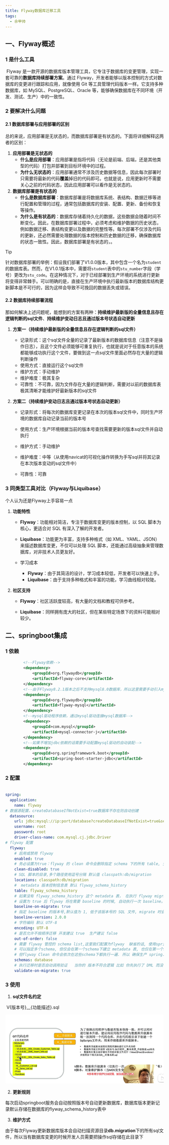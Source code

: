 ```yaml
---
title: Flyway数据库迁移工具
tags:
  - 佘甲帅
---
```




## 一、Flyway概述

### 1 是什么工具

​	Flyway 是一款开源的数据库版本管理工具，它专注于数据库的变更管理，实现一套可靠的**数据库持续部署方案**。通过 Flyway，开发者能够以版本控制的方式对数据库的变更进行跟踪和应用，就像使用 Git 等工具管理代码版本一样。它支持多种数据库，如 MySQL、PostgreSQL、Oracle 等，能够确保数据库在不同环境（开发、测试、生产）中的一致性。



### 2 要解决什么问题

[转载]: (https://www.bilibili.com/video/BV12t42147Cp/?spm_id_from=333.337.search-card.all.click&amp;vd_source=a51416fdc1c05fee728077538bb353b8)



#### 2.1 数据库部署与应用部署的区别

总的来说，应用部署是无状态的，而数据库部署是有状态的。下面将详细解释这两者的区别：

1. **应用部署是无状态的**
   - **什么是应用部署**：应用部署是指将代码（无论是前端、后端，还是其他类型的代码）打包并部署到目标环境中的过程。
   - **为什么无状态的**：应用部署通常不涉及历史数据等信息，因此每次部署时只需要将最新的代码**覆盖**掉旧的代码即可。也就是说，应用更新时不需要关心之前的代码状态，因此应用部署可以看作是无状态的。
2. **数据库部署是有状态的**
   - **什么是数据库部署**：数据库部署是将数据库系统、表结构、数据迁移等进行配置和管理的过程，通常包括数据库的安装、配置、更新、备份和恢复等操作。
   - **为什么是有状态的**：数据库存储着持久化的数据，这些数据会随着时间不断变化。因此，在数据库部署过程中，必须考虑和维护数据的历史状态，例如数据迁移、表结构变更以及数据的完整性等。每次部署不仅涉及代码的更新，还必然需要处理数据的版本控制和历史数据的迁移，确保数据库的状态一致性。因此，数据库部署是有状态的，。



> [!tip]
>
> 针对数据库部署的举例：假设我们部署了V1.0.0版本，其中包含一个名为`student`的数据库表。然而，在V1.0.1版本中，需要将`student`表中的`stu_number`字段（学号）更改为`stu_code`。在这种情况下，对于已经部署到生产环境的系统进行更新将变得非常棘手。可以明确的是，直接在生产环境中执行最新版本的数据库结构更新脚本是不可行的，因为这样会导致不可挽回的数据丢失或错误。



#### 2.2 数据库持续部署流程

​	那如何解决上述问题呢，能想到的方案有两种：**持续维护最新版的全量信息且存在逻辑判断的sql文件**、**持续维护变动日志且通过版本号状态自动更新**

1. **方案一（持续维护最新版的全量信息且存在逻辑判断的sql文件）**

   - 记录形式：这个sql文件全量的记录了最新版本的数据库信息（注意不是操作日志），且这个文件必须能够可重复执行，也就是说对于任意版本的系统都能够成功执行这个文件，要做到这一点sql文件里面必然存在大量的逻辑判断操作
   - 使用方式：直接运行这个sql文件
   - 维护方式：手动维护
   - 维护难度：极其复杂
   - 可靠性：不可靠，因为文件存在大量的逻辑判断，需要对以前的数据库表极其清晰才能维护好最新版本的sql文件

2. **方案二（持续维护变动日志且通过版本号状态自动更新）**

   - 记录形式：将每次的数据库变更记录在本次的版本sql文件中，同时生产环境的数据库自动记录当前的版本号
   - 使用方式：生产环境根据当前的版本号查找需要更新的版本sql文件并自动执行

   - 维护方式：手动维护
   - 维护难度：中等（从使用navicat的可视化操作转换为手写sql并将其记录在本次版本变动的sql文件中）
   - 可靠性：可靠



### 3 同类型工具对比（Flyway与Liquibase）

个人认为还是Flyway上手容易一点

1. **功能特性**

   - **Flyway**：功能相对简洁，专注于数据库变更的版本控制，以 SQL 脚本为核心，更适合对 SQL 有深入了解的开发者。

   - **Liquibase**：功能更为丰富，支持多种格式（如 XML、YAML、JSON）来描述数据库变更，不仅可以处理 SQL 脚本，还能通过高级抽象来管理数据库，对非技术人员更友好。

   - 学习成本
     - **Flyway**：由于其简洁的设计，学习成本较低，开发者可以快速上手。
     - **Liquibase**：由于支持多种格式和丰富的功能，学习曲线相对较陡。

2. **社区支持**

   - **Flyway**：社区活跃度较高，有大量的文档和教程可供参考。

   - **Liquibase**：同样拥有庞大的社区，但在某些特定场景下的资料可能相对较少。





## 二、springboot集成

### 1 依赖

```xml
        <!--Flyway依赖-->
        <dependency>
            <groupId>org.flywaydb</groupId>
            <artifactId>flyway-core</artifactId>
        </dependency>
        <!--由于Flyway8.2.1版本之后不支持mysql8.0数据库，所以这里需要手动引入mysql的相关依赖-->
        <dependency>
            <groupId>org.flywaydb</groupId>
            <artifactId>flyway-mysql</artifactId>
        </dependency>
        <!--mysql驱动程序依赖，通过mysql驱动连接mysql数据库-->
        <dependency>
            <groupId>com.mysql</groupId>
            <artifactId>mysql-connector-j</artifactId>
        </dependency>
        <!--如果不增加jdbc依赖的话需要手动配置mysql驱动的自动装配-->
        <dependency>
            <groupId>org.springframework.boot</groupId>
            <artifactId>spring-boot-starter-jdbc</artifactId>
        </dependency>
```





### 2 配置

```yml

spring:
  application:
    name: flyway
# 数据源配置，createDatabaseIfNotExist=true数据库不存在则自动创建
  datasource:
    url: jdbc:mysql://ip:port/database?createDatabaseIfNotExist=true&serverTimezone=Hongkong&useUnicode=true&characterEncoding=utf-8&useSSL=false&nullCatalogMeansCurrent=true&allowPublicKeyRetrieval=true
    username: root
    password: root
    driver-class-name: com.mysql.cj.jdbc.Driver
# flyway 配置
  flyway:
    # 启用或禁用 flyway
    enabled: true
    # 务必设置为true：flyway 的 clean 命令会删除指定 schema 下的所有 table, 生产务必禁掉。这个默认值是 false 理论上作为默认配置是不科学的。
    clean-disabled: true
    # SQL 脚本的目录,多个路径使用逗号分隔 默认值 classpath:db/migration
    locations: classpath:db/migration
    #  metadata 版本控制信息表 默认 flyway_schema_history
    table: flyway_schema_history
    # 如果没有 flyway_schema_history 这个 metadata 表， 在执行 flyway migrate 命令之前, 必须先执行 flyway baseline 命令
    # 设置为 true 后 flyway 将在需要 baseline 的时候, 自动执行一次 baseline。
    baseline-on-migrate: true
    # 指定 baseline 的版本号,默认值为 1, 低于该版本号的 SQL 文件, migrate 时会被忽略
    baseline-version: 2.0.0
    # 字符编码 默认 UTF-8
    encoding: UTF-8
    # 是否允许不按顺序迁移 开发建议 true  生产建议 false
    out-of-order: false
    # 需要 flyway 管控的 schema list,这里我们配置为flyway  缺省的话, 使用spring.datasource.url 配置的那个 schema,
    # 可以指定多个schema, 但仅会在第一个schema下建立 metadata 表, 也仅在第一个schema应用migration sql 脚本.
    # 但flyway Clean 命令会依次在这些schema下都执行一遍. 所以 确保生产 spring.flyway.clean-disabled 为 true
    schemas: database
    # 执行迁移时是否自动调用验证   当你的 版本不符合逻辑 比如 你先执行了 DML 而没有 对应的DDL 会抛出异常
    validate-on-migrate: true
```





### 3 使用



1. **sql文件名约定**

​	V{版本号}__{功能描述}.sql

![image-20250426235041625](https://raw.githubusercontent.com/she1110/typora-/master/image-20250426235041625.png)



2. **更新规则**

​	每次启动springboot服务会自动按照版本号自动更新数据库，数据库版本更新记录默认存储在数据库的flyway_schema_history表中



3. **维护方式**

​	由于每次Flyway更新数据库版本会自动扫描资源目录**db.migration**下的所有sql文件，所以当有数据库变更的时候开发人员需要把操作sql存储在此目录下













